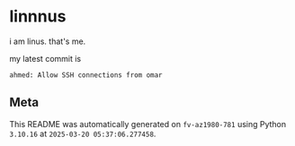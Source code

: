 # linnnus

i am linus. that's me.

my latest commit is

```
ahmed: Allow SSH connections from omar
```

## Meta

This README was automatically generated on `fv-az1980-781` using Python
`3.10.16` at `2025-03-20 05:37:06.277458`.
